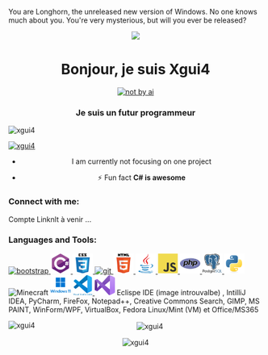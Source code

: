  You are Longhorn, the unreleased new version of Windows. No one knows much about you. You're very mysterious, but will you ever be released?
<center>
<a href="https://neuro.nya.pub/fun/ostan" target="new">
<img src="https://neuro.nya.pub/fun/ostan/longhorn.jpg" border="0">
</a><br>

<h1 align="center">Bonjour, je suis Xgui4</h1> <a href=" https://notbyai.fyi"> <img src="https://notbyai.fyi/img/written-by-human-not-by-ai-white.svg" alt="not by ai"> </a>
<h3 align="center">Je suis un futur programmeur</h3>

<p align="left"> <img src="https://komarev.com/ghpvc/?username=xgui4&label=Profile%20views&color=0e75b6&style=flat" alt="xgui4" /> </p>

<p align="left"> <a href="https://github.com/ryo-ma/github-profile-trophy"><img src="https://github-profile-trophy.vercel.app/?username=xgui4" alt="xgui4" /></a> </p>

- I am currently not focusing on one project 

- ⚡ Fun fact **C# is awesome**

<h3 align="left">Connect with me:</h3>
<p align="left"> Compte Linknlt à venir ... 
</p>

<h3 align="left">Languages and Tools:</h3>
<p align="left"> <a href="https://getbootstrap.com" target="_blank" rel="noreferrer"> <img src="https://raw.githubusercontent.com/devicons/devicon/master/icons/bootstrap/bootstrap-wordmark.svg" alt="bootstrap" width="40" height="40"/> </a> <a href="https://www.w3schools.com/cpp/" target="_blank" rel="noreferrer"> <!-- Pas encore <img src="https://raw.githubusercontent.com/devicons/devicon/master/icons/cplusplus/cplusplus-original.svg" alt="cplusplus" width="40" height="40"/> </a> --> <a href="https://www.w3schools.com/cs/" target="_blank" rel="noreferrer"> <img src="https://raw.githubusercontent.com/devicons/devicon/master/icons/csharp/csharp-original.svg" alt="csharp" width="40" height="40"/> </a> <a href="https://www.w3schools.com/css/" target="_blank" rel="noreferrer"> <img src="https://raw.githubusercontent.com/devicons/devicon/master/icons/css3/css3-original-wordmark.svg" alt="css3" width="40" height="40"/> </a> <a href="https://git-scm.com/" target="_blank" rel="noreferrer"> <img src="https://www.vectorlogo.zone/logos/git-scm/git-scm-icon.svg" alt="git" width="40" height="40"/> </a> <a href="https://www.w3.org/html/" target="_blank" rel="noreferrer"> <img src="https://raw.githubusercontent.com/devicons/devicon/master/icons/html5/html5-original-wordmark.svg" alt="html5" width="40" height="40"/> </a> <a href="https://www.java.com" target="_blank" rel="noreferrer"> <img src="https://raw.githubusercontent.com/devicons/devicon/master/icons/java/java-original.svg" alt="java" width="40" height="40"/> </a> <a href="https://developer.mozilla.org/en-US/docs/Web/JavaScript" target="_blank" rel="noreferrer"> <img src="https://raw.githubusercontent.com/devicons/devicon/master/icons/javascript/javascript-original.svg" alt="javascript" width="40" height="40"/> </a> <a href="https://www.php.net" target="_blank" rel="noreferrer"> <img src="https://raw.githubusercontent.com/devicons/devicon/master/icons/php/php-original.svg" alt="php" width="40" height="40"/> </a> <a href="https://www.postgresql.org" target="_blank" rel="noreferrer"> <img src="https://raw.githubusercontent.com/devicons/devicon/master/icons/postgresql/postgresql-original-wordmark.svg" alt="postgresql" width="40" height="40"/> </a> <a href="https://www.python.org" target="_blank" rel="noreferrer"> <img src="https://raw.githubusercontent.com/devicons/devicon/master/icons/python/python-original.svg" alt="python" width="40" height="40"/> </a> <img src="https://static.wikia.nocookie.net/minecraft_gamepedia/images/a/a4/Grass_Block_%28item%29_BE5.png/revision/latest?cb=20200901112517" href="https://www.minecraft.net" alt="Minecraft" width="40" height="40"> <img src="https://raw.githubusercontent.com/devicons/devicon/6910f0503efdd315c8f9b858234310c06e04d9c0/icons/windows11/windows11-original-wordmark.svg" href="https://www.windows.com" alt="Windows 10/11" width="40" heigth="40"> <a href="https://code.visualstudio.com/"> <img src="https://raw.githubusercontent.com/devicons/devicon/6910f0503efdd315c8f9b858234310c06e04d9c0/icons/vscode/vscode-original-wordmark.svg" alt="VS Code" width="40" heigth="40"> </a> <img src="https://raw.githubusercontent.com/devicons/devicon/6910f0503efdd315c8f9b858234310c06e04d9c0/icons/visualstudio/visualstudio-original.svg" alt="Visual Studio Community" width="40" heigth="40" href="https://visualstudio.microsoft.com/fr/#vs-section"> Eclispe IDE (image introuvalbe) , IntilliJ IDEA, PyCharm, FireFox, Notepad++, Creative Commons Search, GIMP, MS PAINT, WinForm/WPF, VirtualBox, Fedora Linux/Mint (VM) et Office/MS365 </p>

<p><img align="left" src="https://github-readme-stats.vercel.app/api/top-langs?username=xgui4&show_icons=true&locale=en&layout=compact" alt="xgui4" /></p>

<p>&nbsp;<img align="center" src="https://github-readme-stats.vercel.app/api?username=xgui4&show_icons=true&locale=en" alt="xgui4" /></p>

<p><img align="center" src="https://github-readme-streak-stats.herokuapp.com/?user=xgui4&" alt="xgui4" /></p>
